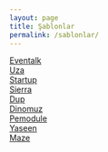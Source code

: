 ```yaml
---
layout: page
title: Şablonlar
permalink: /sablonlar/
---
```

<a href="https://bit.ly/2DRmgHb">Eventalk</a> <br/>
<a href="https://bit.ly/2V3QJYm">Uza</a> <br/>
<a href="https://bit.ly/2V32mP0">Startup</a> <br/>
<a href="https://bit.ly/2Lqg9Qb">Sierra</a> <br/>
<a href="https://bit.ly/2wrq2CB">Dup</a> <br/>
<a href="https://bit.ly/2L4y62S">Dinomuz</a> <br/>
<a href="https://bit.ly/2ZYgz3x">Pemodule</a> <br/> 
<a href="https://bit.ly/2IbTNM7">Yaseen</a> <br/>
<a href="https://bit.ly/2Lr6Orp">Maze</a> <br/>
